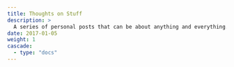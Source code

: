 ```yaml
---
title: Thoughts on Stuff
description: >
  A series of personal posts that can be about anything and everything.
date: 2017-01-05
weight: 1
cascade:
  - type: "docs"
---
```

